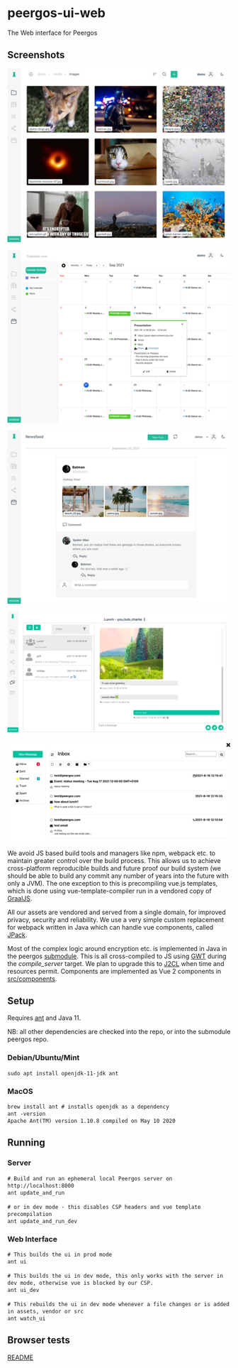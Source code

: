 # peergos-ui-web
The Web interface for Peergos

## Screenshots

![Drive](/assets/images/tour/images.jpg)

![Calendar](/assets/images/tour/calendar.png)

![Social Feed](/assets/images/tour/social-feed.jpg)

![Chat](/assets/images/tour/chat.png)

![Email](/assets/images/tour/email.png)

We avoid JS based build tools and managers like npm, webpack etc. to maintain greater control over the build process. This allows us to achieve cross-platform reproducible builds and future proof our build system (we should be able to build any commit any number of years into the future with only a JVM). The one exception to this is precompiling vue.js templates, which is done using vue-template-compiler run in a vendored copy of [GraalJS](https://www.graalvm.org/reference-manual/js/).

All our assets are vendored and served from a single domain, for improved privacy, security and reliability. We use a very simple custom replacement for webpack written in Java which can handle vue components, called [JPack](https://github.com/ianopolous/jpack). 

Most of the complex logic around encryption etc. is implemented in Java in the peergos [submodule](https://github.com/peergos/peergos). This is all cross-compiled to JS using [GWT](http://www.gwtproject.org/) during the *compile_server* target. We plan to upgrade this to [J2CL](https://github.com/google/j2cl) when time and resources permit. Components are implemented as Vue 2 components in [src/components](https://github.com/peergos/web-ui/tree/master/src/components). 

## Setup

Requires [ant](http://ant.apache.org/) and Java 11.

NB: all other dependencies are checked into the repo, or into the submodule peergos repo.

### Debian/Ubuntu/Mint

```
sudo apt install openjdk-11-jdk ant
```
### MacOS
```shell
brew install ant # installs openjdk as a dependency
ant -version
Apache Ant(TM) version 1.10.8 compiled on May 10 2020
```
## Running

### Server
```
# Build and run an ephemeral local Peergos server on http://localhost:8000
ant update_and_run

# or in dev mode - this disables CSP headers and vue template precompilation
ant update_and_run_dev
```

### Web Interface
```
# This builds the ui in prod mode
ant ui

# This builds the ui in dev mode, this only works with the server in dev mode, otherwise vue is blocked by our CSP. 
ant ui_dev

# This rebuilds the ui in dev mode whenever a file changes or is added in assets, vendor or src
ant watch_ui
```

##  Browser tests
[README](browser_tests/README.md) 
